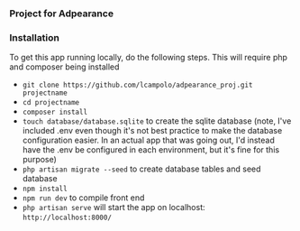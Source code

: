 ### Project for Adpearance

### Installation
To get this app running locally, do the following steps. This will require php and composer being installed
- `git clone https://github.com/lcampolo/adpearance_proj.git projectname`
- `cd projectname`
- `composer install`
- `touch database/database.sqlite` to create the sqlite database (note, I've included .env even though it's not best practice to make the database configuration easier. In an actual app that was going out, I'd instead have the .env be configured in each environment, but it's fine for this purpose)
- `php artisan migrate --seed` to create database tables and seed database
- `npm install`
- `npm run dev` to compile front end
- `php artisan serve` will start the app on localhost: `http://localhost:8000/`

